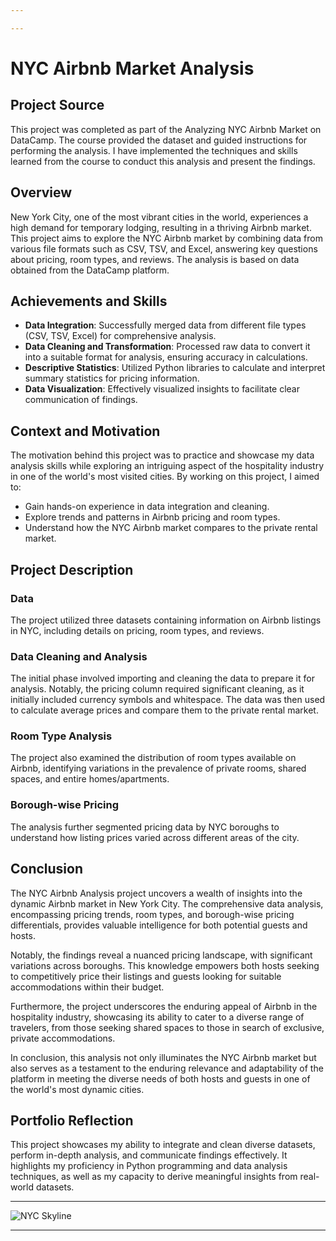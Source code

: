```yaml
---

---
```


# NYC Airbnb Market Analysis
## Project Source

This project was completed as part of the Analyzing NYC Airbnb Market on DataCamp. The course provided the dataset and guided instructions for performing the analysis. I have implemented the techniques and skills learned from the course to conduct this analysis and present the findings.

## Overview

New York City, one of the most vibrant cities in the world, experiences a high demand for temporary lodging, resulting in a thriving Airbnb market. This project aims to explore the NYC Airbnb market by combining data from various file formats such as CSV, TSV, and Excel, answering key questions about pricing, room types, and reviews. The analysis is based on data obtained from the DataCamp platform.

## Achievements and Skills

- **Data Integration**: Successfully merged data from different file types (CSV, TSV, Excel) for comprehensive analysis.
- **Data Cleaning and Transformation**: Processed raw data to convert it into a suitable format for analysis, ensuring accuracy in calculations.
- **Descriptive Statistics**: Utilized Python libraries to calculate and interpret summary statistics for pricing information.
- **Data Visualization**: Effectively visualized insights to facilitate clear communication of findings.

## Context and Motivation

The motivation behind this project was to practice and showcase my data analysis skills while exploring an intriguing aspect of the hospitality industry in one of the world's most visited cities. By working on this project, I aimed to:

- Gain hands-on experience in data integration and cleaning.
- Explore trends and patterns in Airbnb pricing and room types.
- Understand how the NYC Airbnb market compares to the private rental market.

## Project Description

### Data

The project utilized three datasets containing information on Airbnb listings in NYC, including details on pricing, room types, and reviews.

### Data Cleaning and Analysis

The initial phase involved importing and cleaning the data to prepare it for analysis. Notably, the pricing column required significant cleaning, as it initially included currency symbols and whitespace. The data was then used to calculate average prices and compare them to the private rental market.

### Room Type Analysis

The project also examined the distribution of room types available on Airbnb, identifying variations in the prevalence of private rooms, shared spaces, and entire homes/apartments.

### Borough-wise Pricing

The analysis further segmented pricing data by NYC boroughs to understand how listing prices varied across different areas of the city.

## Conclusion

The NYC Airbnb Analysis project uncovers a wealth of insights into the dynamic Airbnb market in New York City. The comprehensive data analysis, encompassing pricing trends, room types, and borough-wise pricing differentials, provides valuable intelligence for both potential guests and hosts.

Notably, the findings reveal a nuanced pricing landscape, with significant variations across boroughs. This knowledge empowers both hosts seeking to competitively price their listings and guests looking for suitable accommodations within their budget.

Furthermore, the project underscores the enduring appeal of Airbnb in the hospitality industry, showcasing its ability to cater to a diverse range of travelers, from those seeking shared spaces to those in search of exclusive, private accommodations.

In conclusion, this analysis not only illuminates the NYC Airbnb market but also serves as a testament to the enduring relevance and adaptability of the platform in meeting the diverse needs of both hosts and guests in one of the world's most dynamic cities.


## Portfolio Reflection

This project showcases my ability to integrate and clean diverse datasets, perform in-depth analysis, and communicate findings effectively. It highlights my proficiency in Python programming and data analysis techniques, as well as my capacity to derive meaningful insights from real-world datasets.

---

![NYC Skyline](https://assets.datacamp.com/production/project_1230/img/nyc.jpg)


--- 
